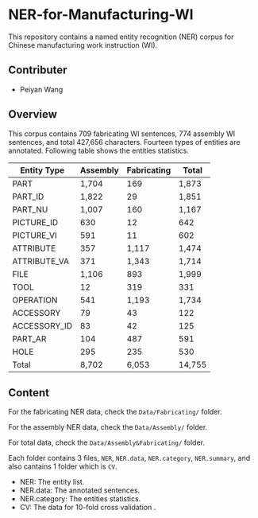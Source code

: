 # NER-for-Manufacturing-WI

This repository contains a named entity recognition (NER) corpus for Chinese manufacturing work instruction (WI).

## Contributer
- Peiyan Wang

## Overview
This corpus contains 709 fabricating WI sentences,  774 assembly WI sentences,  and total 427,656 characters.  Fourteen types of entities are annotated. Following table shows the entities statistics.

| Entity Type | Assembly | Fabricating | Total |
| -- | -- | -- | -- |
| PART | 1,704 | 169 | 1,873 |
| PART_ID |  1,822 | 29 | 1,851 |
| PART_NU | 1,007 | 160 | 1,167 |
| PICTURE_ID | 630 | 12 | 642 |
| PICTURE_VI | 591 | 11 | 602 |
| ATTRIBUTE | 357 | 1,117 | 1,474 |
| ATTRIBUTE_VA | 371 | 1,343 | 1,714 |
| FILE | 1,106 | 893 | 1,999 |
| TOOL | 12 | 319 | 331 |
| OPERATION | 541 | 1,193 | 1,734 |
| ACCESSORY | 79 | 43 | 122 |
| ACCESSORY_ID | 83 | 42 | 125 |
| PART_AR | 104 | 487 | 591 |
| HOLE | 295 | 235 | 530 |
| Total | 8,702  | 6,053  | 14,755 |

## Content

For the fabricating NER data, check the `Data/Fabricating/` folder.

For the assembly NER data, check the `Data/Assembly/` folder.

For total data, check the `Data/Assembly&Fabricating/` folder.

Each folder contains 3 files, `NER`, `NER.data`, `NER.category`,  `NER.summary`, and also cantains 1 folder which is `CV`.

- NER: The entity list.
- NER.data: The annotated sentences.
- NER.category: The entities statistics.
- CV: The data for 10-fold cross validation .
